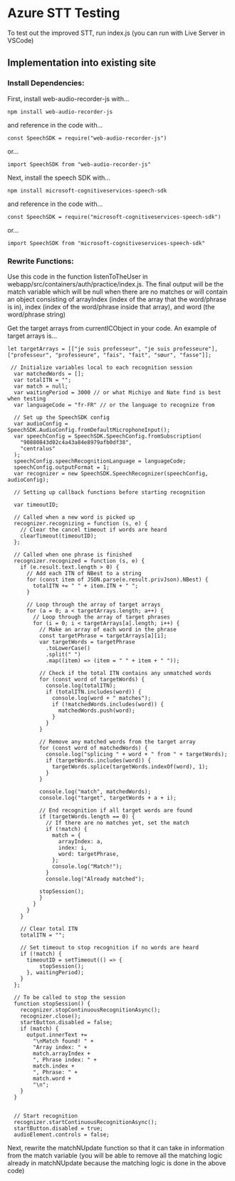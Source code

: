 # Azure STT Testing

To test out the improved STT, run index.js (you can run with Live Server in VSCode)

## Implementation into existing site

### Install Dependencies:

First, install web-audio-recorder-js with...

```
npm install web-audio-recorder-js
```

and reference in the code with...

```
const SpeechSDK = require("web-audio-recorder-js")
```

or...

```
import SpeechSDK from "web-audio-recorder-js"
```

Next, install the speech SDK with...

```
npm install microsoft-cognitiveservices-speech-sdk
```

and reference in the code with...

```
const SpeechSDK = require("microsoft-cognitiveservices-speech-sdk")
```

or...

```
import SpeechSDK from "microsoft-cognitiveservices-speech-sdk"
```

### Rewrite Functions:

Use this code in the function listenToTheUser in webapp/src/containers/auth/practice/index.js. The final output will be the match variable which will be null when there are no matches or will contain an object consisting of arrayIndex (index of the array that the word/phrase is in), index (index of the word/phrase inside that array), and word (the word/phrase string)

Get the target arrays from currentICObject in your code. An example of target arrays is...

```
let targetArrays = [["je suis professeur", "je suis professeure"], ["professeur", "professeure", "fais", "fait", "sœur", "fasse"]];
```

```
 // Initialize variables local to each recognition session
  var matchedWords = [];
  var totalITN = "";
  var match = null;
  var waitingPeriod = 3000 // or what Michiyo and Nate find is best when testing
  var languageCode = "fr-FR" // or the language to recognize from

  // Set up the SpeechSDK config
  var audioConfig = SpeechSDK.AudioConfig.fromDefaultMicrophoneInput();
  var speechConfig = SpeechSDK.SpeechConfig.fromSubscription(
    "90880843d02c4a43a84e8979afb0df38",
    "centralus"
  );
  speechConfig.speechRecognitionLanguage = languageCode;
  speechConfig.outputFormat = 1;
  var recognizer = new SpeechSDK.SpeechRecognizer(speechConfig, audioConfig);

  // Setting up callback functions before starting recognition

  var timeoutID;

  // Called when a new word is picked up
  recognizer.recognizing = function (s, e) {
    // Clear the cancel timeout if words are heard
    clearTimeout(timeoutID);
  };

  // Called when one phrase is finished
  recognizer.recognized = function (s, e) {
    if (e.result.text.length > 0) {
      // Add each ITN of NBest to a string
      for (const item of JSON.parse(e.result.privJson).NBest) {
        totalITN += " " + item.ITN + " ";
      }

      // Loop through the array of target arrays
      for (a = 0; a < targetArrays.length; a++) {
        // Loop through the array of target phrases
        for (i = 0; i < targetArrays[a].length; i++) {
          // Make an array of each word in the phrase
          const targetPhrase = targetArrays[a][i];
          var targetWords = targetPhrase
            .toLowerCase()
            .split(" ")
            .map((item) => (item = " " + item + " "));

          // Check if the total ITN contains any unmatched words
          for (const word of targetWords) {
            console.log(totalITN);
            if (totalITN.includes(word)) {
              console.log(word + " matches");
              if (!matchedWords.includes(word)) {
                matchedWords.push(word);
              }
            }
          }

          // Remove any matched words from the target array
          for (const word of matchedWords) {
            console.log("splicing " + word + " from " + targetWords);
            if (targetWords.includes(word)) {
              targetWords.splice(targetWords.indexOf(word), 1);
            }
          }

          console.log("match", matchedWords);
          console.log("target", targetWords + a + i);

          // End recognition if all target words are found
          if (targetWords.length == 0) {
            // If there are no matches yet, set the match
            if (!match) {
              match = {
                arrayIndex: a,
                index: i,
                word: targetPhrase,
              };
              console.log("Match!");
            }
            console.log("Already matched");

          stopSession();
          }
        }
      }
    }

    // Clear total ITN
    totalITN = "";

    // Set timeout to stop recognition if no words are heard
    if (!match) {
      timeoutID = setTimeout(() => {
          stopSession();
      }, waitingPeriod);
    }
  };

  // To be called to stop the session
  function stopSession() {
    recognizer.stopContinuousRecognitionAsync();
    recognizer.close();
    startButton.disabled = false;
    if (match) {
      output.innerText +=
        "\nMatch found! " +
        "Array index: " +
        match.arrayIndex +
        ", Phrase index: " +
        match.index +
        ", Phrase: " +
        match.word +
        "\n";
    }
  }


  // Start recognition
  recognizer.startContinuousRecognitionAsync();
  startButton.disabled = true;
  audioElement.controls = false;

```

Next, rewrite the matchNUpdate function so that it can take in information from the match variable (you will be able to remove all the matching logic already in matchNUpdate because the matching logic is done in the above code)
